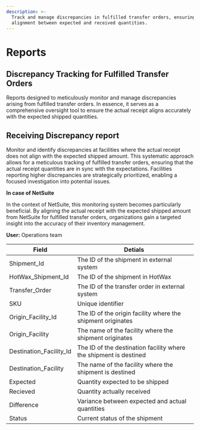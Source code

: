 ```yaml
---
description: >-
  Track and manage discrepancies in fulfilled transfer orders, ensuring precise
  alignment between expected and received quantities.
---
```


# Reports

## Discrepancy Tracking for Fulfilled Transfer Orders

Reports designed to meticulously monitor and manage discrepancies arising from fulfilled transfer orders. In essence, it serves as a comprehensive oversight tool to ensure the actual receipt aligns accurately with the expected shipped quantities.

## Receiving Discrepancy report

Monitor and identify discrepancies at facilities where the actual receipt does not align with the expected shipped amount. This systematic approach allows for a meticulous tracking of fulfilled transfer orders, ensuring that the actual receipt quantities are in sync with the expectations. Facilities reporting higher discrepancies are strategically prioritized, enabling a focused investigation into potential issues.

**In case of NetSuite**

In the context of NetSuite, this monitoring system becomes particularly beneficial. By aligning the actual receipt with the expected shipped amount from NetSuite for fulfilled transfer orders, organizations gain a targeted insight into the accuracy of their inventory management.

**User:** Operations team

| Field                     | Detials                                                           |
| ------------------------- | ----------------------------------------------------------------- |
| Shipment\_Id              | The ID of the shipment in external system                         |
| HotWax\_Shipment\_Id      | The ID of the shipment in HotWax                                  |
| Transfer\_Order           | The ID of the transfer order in external system                   |
| SKU                       | Unique identifier                                                 |
| Origin\_Facility\_Id      | The ID of the origin facility where the shipment originates       |
| Origin\_Facility          | The name of the facility where the shipment originates            |
| Destination\_Facility\_Id | The ID of the destination facility where the shipment is destined |
| Destination\_Facility     | The name of the facility where the shipment is destined           |
| Expected                  | Quantity expected to be shipped                                   |
| Recieved                  | Quantity actually received                                        |
| Difference                | Variance between expected and actual quantities                   |
| Status                    | Current status of the shipment                                    |
